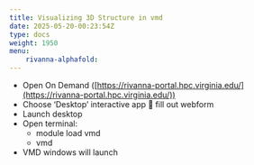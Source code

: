 ```yaml
---
title: Visualizing 3D Structure in vmd
date: 2025-05-20-00:23:54Z
type: docs 
weight: 1950
menu: 
    rivanna-alphafold:
---
```





* Open On Demand ([https://rivanna-portal.hpc.virginia.edu/](https://rivanna-portal.hpc.virginia.edu/))
* Choose ‘Desktop’ interactive app  fill out webform
* Launch desktop
* Open terminal:
  * module load vmd
  * vmd
* VMD windows will launch


